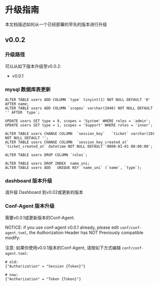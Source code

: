 # 升级指南

本文档描述如何从一个已经部署的早先的版本进行升级

## v0.0.2

### 升级路径

可以从如下版本升级至v0.0.2:

- v0.0.1

### mysql 数据库表更新

```
ALTER TABLE users ADD COLUMN `type` tinyint(1) NOT NULL DEFAULT '0' AFTER name;
ALTER TABLE users ADD COLUMN `scopes` varchar(2048) NOT NULL DEFAULT '' AFTER `type`;

UPDATE users SET type = 0, scopes = 'System' WHERE roles = 'admin';
UPDATE users SET type = 1, scopes = 'Support' WHERE roles = 'inner';

ALTER TABLE users CHANGE COLUMN  `session_key`   `ticket` varchar(20) NOT NULL DEFAULT '';
ALTER TABLE users CHANGE COLUMN  `session_key_created_at`  `ticket_created_at` datetime NOT NULL DEFAULT '0000-01-01 00:00:00';

ALTER TABLE users DROP COLUMN `roles`;

ALTER TABLE users DROP INDEX  name_uni;
ALTER TABLE users ADD   UNIQUE KEY `name_uni` (`name`, `type`);
```

### dashboard 版本升级
请升级 Dashboard 到v0.02或更新的版本

### Conf-Agent 版本升级
需要v0.0.1或更新版本的Conf-Agent.

NOTICE: if you use conf-agent v0.0.1 already, please edit `conf/conf-agent.toml`, the Authorization Header has NOT Previously compatible modify:

注意: 如果你使用v0.0.1版本的Conf-Agent, 请按如下方式编辑 `conf/conf-agent.toml`:

```
# old:
{"Authorization" = "Session {Token}"}

# now:
{"Authorization" = "Token {Token}"}
```